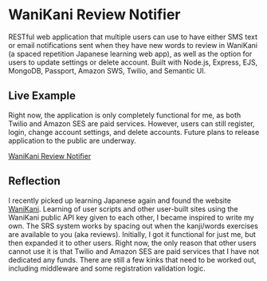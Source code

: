# WaniKani Review Notifier

RESTful web application that multiple users can use to have either SMS text or email notifications sent when they have new words to review in WaniKani (a spaced repetition Japanese learning web app), as well as the option for users to update settings or delete account. Built with Node.js, Express, EJS, MongoDB, Passport, Amazon SWS, Twilio, and Semantic UI.

## Live Example

Right now, the application is only completely functional for me, as both Twilio and Amazon SES are paid services. However, users can still register, login, change account settings, and delete accounts. Future plans to release application to the public are underway.

[WaniKani Review Notifier](http://wanikani-review-notifier.herokuapp.com)

## Reflection

I recently picked up learning Japanese again and found the website [WaniKani](http://wanikani.com). Learning of user scripts and other user-built sites using the WaniKani public API key given to each other, I became inspired to write my own. The SRS system works by spacing out when the kanji/words exercises are available to you (aka reviews). Initially, I got it functional for just me, but then expanded it to other users. Right now, the only reason that other users cannot use it is that Twilio and Amazon SES are paid services that I have not dedicated any funds. There are still a few kinks that need to be worked out, including middleware and some registration validation logic. 